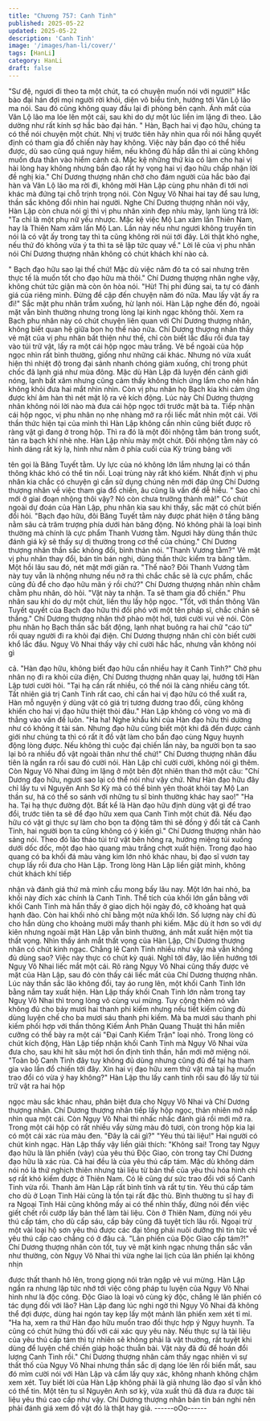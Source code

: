 ```yaml
---
title: "Chương 757: Canh Tinh"
published: 2025-05-22
updated: 2025-05-22
description: 'Canh Tinh'
image: '/images/han-li/cover/'
tags: [HanLi]
category: HanLi
draft: false
---
```


"Sư đệ, ngươi đi theo ta một chút, ta có chuyện muốn nói với
ngươi!" Hắc bào đại hán đợi mọi người rời khỏi, diện vô biểu tình,
hướng tới Vân Lộ lão ma nói. Sau đó cũng không quay đầu lại đi
phòng bên cạnh.
Ánh mắt của Vân Lộ lão ma lóe lên một cái, sau khi do dự một lúc
liền im lặng đi theo. Lão dường như rất kính sợ hắc bào đại hán.
" Hàn, Bạch hai vị đạo hữu, chúng ta có thể nói chuyện một chút.
Nhị vị trước tiên hãy nhìn qua rồi nói hẵng quyết định có tham gia
đổ chiến này hay không. Việc này bần đạo có thể hiểu được, dù
sao cũng quá nguy hiểm, nếu không đủ hấp dẫn thì ai cũng không
muốn đưa thân vào hiểm cảnh cả. Mặc kệ những thứ kia có làm
cho hai vị hài lòng hay không nhưng bần đạo rất hy vọng hai vị
đạo hữu chấp nhận lời đề nghị kia." Chí Dương thượng nhân chờ
cho đám người của hắc bào đại hàn và Vân Lộ lão ma rời đi,
không mời Hàn Lập cùng phu nhân đi tới nơi khác mà đứng tại
chỗ trịnh trọng nói.
Còn Nguỵ Vô Nhai hai tay để sau lưng, thần sắc không đổi nhìn
hai người.
Nghe Chí Dương thượng nhân nói vậy, Hàn Lập còn chưa nói gì
thì vị phu nhân xinh đẹp nhíu mày, lạnh lùng trả lời:
"Ta chỉ là một phụ nữ yếu nhược. Mặc kệ việc Mộ Lan xâm lấn
Thiên Nam, hay là Thiên Nam xâm lấn Mộ Lan. Lần này nếu như
ngươi không truyền tin nói là có vật ấy trong tay thì ta cũng không
rời núi tới đây. Lời thật khó nghe, nếu thứ đó không vừa ý ta thì ta
sẽ lập tức quay về."
Lời lẽ của vị phu nhân nói Chí Dương thượng nhân không có chút
khách khí nào cả.

" Bạch đạo hữu sao lại thế chứ! Mặc dù việc năm đó ta có sai
nhưng trên thực tế là muốn tốt cho đạo hữu mà thôi." Chí Dương
thượng nhân nghe vậy, không chút tức giận mà còn ôn hòa nói.
"Hừ! Thị phi đúng sai, ta tự có đánh giá của riêng mình. Đừng đề
cập đến chuyện năm đó nữa. Mau lấy vật ấy ra đi!" Sắc mặt phu
nhân trầm xuống, hừ lạnh nói.
Hàn Lập nghe đến đó, ngoài mặt vẫn bình thường nhưng trong
lòng lại kinh ngạc không thôi.
Xem ra Bạch phu nhân này có chút chuyện liên quan với Chí
Dương thượng nhân, không biết quan hệ giữa bọn họ thế nào
nữa.
Chí Dương thượng nhân thấy vẻ mặt của vị phu nhân bất thiện
như thế, chỉ còn biết lắc đầu rồi đưa tay vào túi trữ vật, lấy ra một
cái hộp ngọc màu trắng.
Vẻ bề ngoài của hộp ngọc nhìn rất bình thường, giống như những
cái khác. Nhưng nó vừa xuất hiện thì nhiệt độ trong đại sảnh
nhanh chóng giảm xuống, chỉ trong phút chốc đã lạnh giá như
mùa đông. Mặc dù Hàn Lập đã luyện đến cảnh giới nóng, lạnh bất
xâm nhưng cũng cảm thấy không thích ứng lắm cho nên hắn
không khỏi đưa hai mắt nhìn nhìn.
Còn vị phu nhân họ Bạch kia khi cảm ứng được khí âm hàn thì
nét mặt lộ ra vẻ kích động.
Lúc này Chí Dương thượng nhân không nói lời nào mà đưa cái
hộp ngọc tới trước mặt bà ta.
Tiếp nhận cái hộp ngọc, vị phu nhân nọ nhẹ nhàng mở ra rồi liếc
mắt nhìn một cái. Với thần thức hiện tại của mình thì Hàn Lập
không cần nhìn cũng biết được rõ ràng vật gì đang ở trong hộp.
Thì ra đó là một đôi nhộng tằm bán trong suốt, tản ra bạch khí
nhè nhẹ. Hàn Lập nhíu mày một chút. Đôi nhộng tằm này có hình
dáng rất kỳ lạ, hình như nằm ở phía cuối của Kỳ trùng bảng với

tên gọi là Băng Tuyết tằm.
Uy lực của nó không lớn lắm nhưng lại có thần thông khác khó có
thể tin nổi. Loại trùng này rất khó kiếm. Nhất định vị phu nhân kia
chắc có chuyện gì cần sử dụng chúng nên mới đáp ứng Chí
Dương thượng nhân về việc tham gia đổ chiến, âu cũng là vấn đề
dễ hiểu.
" Sao chỉ mới ở giai đoạn nhộng thôi vậy? Nó còn chưa trưởng
thành mà!" Có chút ngoài dự đoán của Hàn Lập, phu nhân kia sau
khi thấy, sắc mặt có chút biến đổi hỏi.
"Bạch đạo hữu, đôi Băng Tuyết tằm này được phát hiện ở tầng
băng nằm sâu cả trăm trượng phía dưới hàn băng động. Nó
không phải là loại bình thường mà chính là cực phẩm Thanh
Vương tằm. Ngươi hãy dùng thần thức đánh giá kỹ sẽ thấy sự dị
thường trong cơ thể của chúng." Chí Dương thượng nhân thần
sắc không đổi, bình thản nói.
"Thanh Vương tằm?" Vẻ mặt vị phu nhân thay đổi, bán tín bán
nghi, dùng thần thức kiểm tra băng tằm. Một hồi lâu sau đó, nét
mặt mới giãn ra.
"Thế nào? Đôi Thanh Vương tằm này tuy vẫn là nhộng nhưng nếu
nở ra thì chắc chắc sẽ là cực phẩm, chắc cũng đủ để cho đạo hữu
mãn ý rồi chứ?" Chí Dương thượng nhân nhìn chằm chằm phu
nhân, dò hỏi.
"Vật này ta nhận. Ta sẽ tham gia đổ chiến." Phu nhân sau khi do
dự một chút, liền thu lấy hộp ngọc.
"Tốt, với thần thông Vân Tuyết quyết của Bạch đạo hữu thì đối
phó với một tên pháp sĩ, chắc chắn sẽ thắng." Chí Dương thượng
nhân thở phào một hơi, tươi cười vui vẻ nói. Còn phu nhân họ
Bạch thần sắc bất động, lạnh nhạt buông ra hai chữ "cáo từ" rồi
quay người đi ra khỏi đại điện.
Chí Dương thượng nhân chỉ còn biết cười khổ lắc đầu.
Nguỵ Vô Nhai thấy vậy chỉ cười hắc hắc, nhưng vẫn không nói gì

cả.
"Hàn đạo hữu, không biết đạo hữu cần nhiều hay ít Canh Tinh?"
Chờ phu nhân nọ đi ra khỏi cửa điện, Chí Dương thượng nhân
quay lại, hướng tới Hàn Lập tươi cười hỏi.
"Tại hạ cần rất nhiều, có thể nói là càng nhiều càng tốt. Tất nhiên
giá trị Canh Tinh rất cao, chỉ cần hai vị đạo hữu có thể xuất ra,
Hàn mỗ nguyện ý dùng vật có giá trị tương đương trao đổi, cũng
không khiến cho hai vị đạo hữu thiệt thòi đâu." Hàn Lập không có
vòng vo mà đi thẳng vào vấn đề luôn.
"Ha ha! Nghe khẩu khí của Hàn đạo hữu thì dường như có không
ít tài sản. Nhưng đạo hữu cũng biết một khi đã đến được cảnh
giới như chúng ta thì có rất ít đồ vật làm cho bần đạo cùng Nguỵ
huynh động lòng được. Nếu không thì cuộc đại chiến lần này, ba
người bọn ta sao lại bỏ ra nhiều đồ vật ngoài thân như thế chứ!"
Chí Dương thượng nhân đầu tiên là ngẩn ra rồi sau đó cười nói.
Hàn Lập chỉ cười cười, không nói gì thêm. Còn Nguỵ Vô Nhai
đứng im lặng ở một bên đột nhiên than thở một câu:
"Chí Dương đạo hữu, ngươi sao lại có thể nói như vậy chứ. Như
Hàn đạo hữu đây chỉ lấy tu vi Nguyên Anh Sơ Kỳ mà có thể bình
yên thoát khỏi tay Mộ Lan thần sư, há có thể so sánh với những
tu sĩ bình thường khác hay sao!"
"Ha ha. Tại hạ thực đường đột. Bất kể là Hàn đạo hữu định dùng
vật gì để trao đổi, trước tiên ta sẽ để đạo hữu xem qua Canh Tinh
một chút đã. Nếu đạo hữu có vật gì thực sự làm cho bọn ta động
tâm thì sẽ đồng ý đổi tất cả Canh Tinh, hai người bọn ta cũng
không có ý kiến gì." Chí Dương thượng nhân hào sảng nói.
Theo đó lão tháo túi trữ vật bên hông ra, hướng miệng túi xuống
dưới dốc dốc, một đạo hào quang màu trắng chợt xuất hiện.
Trong đạo hào quang có ba khối đá màu vàng kim lớn nhỏ khác
nhau, bị đạo sĩ vươn tay chụp lấy rồi đưa cho Hàn Lập.
Trong lòng Hàn Lập liền giật mình, không chút khách khí tiếp

nhận và đánh giá thứ mà mình cầu mong bấy lâu nay.
Một lớn hai nhỏ, ba khối này đích xác chính là Canh Tinh.
Thể tích của khối lớn gần bằng với khối Canh Tinh mà hắn thấy ở
giao dịch hội ngày đó, cỡ khoảng hạt quả hạnh đào. Còn hai khối
nhỏ chỉ bằng một nửa khối lớn. Số lượng này chỉ đủ cho hắn
dùng cho khoảng mười mấy thanh phi kiếm. Mặc dù ít hơn so với
dự kiên nhưng ngoài mặt Hàn Lập vẫn bình thường, ánh mắt xuất
hiện một tia thất vọng.
Nhìn thấy ánh mắt thất vọng của Hàn Lập, Chí Dương thượng
nhân có chút kinh ngạc. Chẳng lẽ Canh Tinh nhiều như vậy mà
vẫn không đủ dùng sao? Việc này thực có chút kỳ quái.
Nghĩ tới đây, lão liền hướng tới Nguỵ Vô Nhai liếc mắt một cái.
Rõ ràng Ngụy Vô Nhai cũng thấy được vẻ mặt của Hàn Lập, sau
đó còn thấy cái liếc mắt của Chí Dương thượng nhân. Lúc này
thần sắc lão không đổi, tay áo rung lên, một khối Canh Tinh lớn
bằng nắm tay xuất hiện.
Hàn Lập thấy khối Cnah Tinh lớn nằm trong tay Nguỵ Vô Nhai thì
trong lòng vô cùng vui mừng.
Tuy cộng thêm nó vẫn không đủ cho bảy mươi hai thanh phi kiếm
nhưng nếu tiết kiếm cũng đủ dùng luyện chế cho ba mươi sáu
thanh phi kiếm. Mà ba mươi sáu thanh phi kiếm phối hợp với thần
thông Kiếm Ảnh Phân Quang Thuật thì hắn miễn cưỡng có thể
bày ra một cái "Đại Canh Kiếm Trận" loại nhỏ.
Trong lòng có chút kích động, Hàn Lập tiếp nhận khối Canh Tinh
mà Ngụy Vô Nhai vừa đưa cho, sau khi hít sâu một hơi ổn định
tinh thần, hắn mới mở miệng nói.
"Toàn bộ Canh Tinh đây tuy không đủ dùng nhưng cũng đủ để tại
hạ tham gia vào lần đổ chiến tới đây. Xin hai vị đạo hữu xem thử
vật mà tại hạ muốn trao đổi có vừa ý hay không?"
Hàn Lập thu lấy canh tinh rồi sau đó lấy từ túi trữ vật ra hai hộp

ngọc màu sắc khác nhau, phân biệt đưa cho Ngụy Vô Nhai và Chí
Dương thượng nhân.
Chí Dương thượng nhân tiếp lấy hộp ngọc, thản nhiên mở nắp
nhìn qua một cái. Còn Ngụy Vô Nhai thì nhấc nhấc đánh giá rồi
mới mở ra.
Trong một cái hộp có rất nhiều vẩy sừng màu đỏ tươi, còn trong
hộp kia lại có một cái xác rùa màu đen.
"Đây là cái gì?"
"Yêu thú tài liệu!"
Hai người có chút kinh ngạc.
Hàn Lập thấy vậy liền giải thích:
"Không sai! Trong tay Ngụy đạo hữu là lân phiến (vảy) của yêu
thú Độc Giao, còn trong tay Chí Dương đạo hữu là xác rùa. Cả
hai đều là của yêu thú cấp tám. Mặc dù không dám nói nó là thứ
nghịch thiên nhưng tài liệu từ bản thể của yêu thú hóa hình chỉ sợ
rất khó kiếm được ở Thiên Nam. Có lẽ cũng dư sức trao đổi với số
Canh Tinh vừa rồi.
Thanh âm Hàn Lập rất bình tĩnh và rất tự tin.
Yêu thú cấp tám cho dù ở Loạn Tinh Hải cũng là tồn tại rất đặc
thù. Bình thường tu sĩ hay đi ra Ngoại Tinh Hải cũng không mấy ai
có thể nhìn thấy, đừng nói đến việc giết chết rồi cướp lấy bản thể
làm tài liệu.
Còn ở Thiên Nam, đừng nói yêu thú cấp tám, cho dù cấp sáu, cấp
bảy cũng đã tuyệt tích lâu rồi. Ngoại trừ một vài loại hộ sơn yêu
thú được các đại tông phái nuôi dưỡng thì tin tức về yêu thú cấp
cao chẳng có ở đâu cả.
"Lân phiến của Độc Giao cấp tám?!" Chí Dương thượng nhân còn
tốt, tuy vẻ mặt kinh ngạc nhưng thần sắc vẫn như thường, còn
Ngụy Vô Nhai thì vừa nghe lai lịch của lân phiến lại không nhịn

được thất thanh hô lên, trong giọng nói tràn ngập vẻ vui mừng.
Hàn Lập ngẩn ra nhưng lập tức nhớ tới việc công pháp tu luyện
của Ngụy Vô Nhai hình như là độc công. Độc Giao là loại vô cùng
kỳ độc, chẳng lẽ lân phiến có tác dụng đối với lão?
Hàn Lập đang lúc nghi ngờ thì Ngụy Vô Nhai đã không thể đợi
được, dùng hai ngón tay kẹp lấy một mảnh lân phiến xem xét tỉ
mỉ.
"Ha ha, xem ra thứ Hàn đạo hữu muốn trao đổi thực hợp ý Ngụy
huynh. Ta cũng có chút hứng thú đối với cái xác quy yêu này. Nếu
thực sự là tài liệu của yêu thú cấp tám thì tự nhiên sẽ không phải
là vật thường, rất tuyệt khi dùng để luyện chế chiến giáp hoặc
thuẫn bài. Vật này đã đủ để hoán đổi lượng Canh Tinh rồi." Chí
Dương thượng nhân cảm thấy ngạc nhiên vì sự thất thố của Ngụy
Vô Nhai nhưng thần sắc dị dạng lóe lên rồi biến mất, sau đó mỉm
cười nói với Hàn Lập và cầm lấy quy xác, không nhanh không
chậm xem xét.
Tuy biết lời của Hàn Lập không phải là giả nhưng lão đạo sĩ vẫn
khó có thể tin. Một tên tu sĩ Nguyên Anh sơ kỳ, vừa xuất thủ đã
đưa ra được tài liệu yêu thú cao cấp như vậy. Chí Dương thượng
nhân bán tín bán nghi nên phải đánh giá xem đồ vật đó là thật hay
giả.
------oOo------
